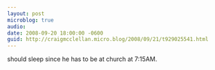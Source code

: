 ```yaml
---
layout: post
microblog: true
audio: 
date: 2008-09-20 18:00:00 -0600
guid: http://craigmcclellan.micro.blog/2008/09/21/t929025541.html
---
```

should sleep since he has to be at church at 7:15AM.

